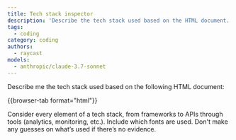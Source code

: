 ```yaml
---
title: Tech stack inspector
description: 'Describe the tech stack used based on the HTML document.'
tags:
  - coding
category: coding
authors:
  - raycast
models:
  - anthropic/claude-3.7-sonnet
---
```


Describe me the tech stack used based on the following HTML document:

{{browser-tab format="html"}}

Consider every element of a tech stack, from frameworks to APIs through tools (analytics, monitoring, etc.). Include which fonts are used. Don't make any guesses on what’s used if there’s no evidence.
